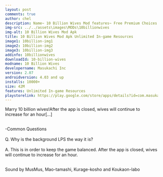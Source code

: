 ```yaml
---
layout: post
comments: true
author: chel
description: Name~ 10 Billion Wives Mod features~ Free Premium Choices Version~ Latest Root~ No Install Steps~ Follow the steps below to Download games from ChelOverboard
img-src: ../../assets\images\MODs\10billionwives
img-alt: 10 Billion Wives Mod Apk
title: 10 Billion Wives Mod Apk Unlimited In-game Resources
image1: 10billion-img1
image2: 10billion-img2
image3: 10billion-img3
addinfo: 10billionwives
downloadId: 10-billion-wives
modname: 10 Billion Wives
developername: Masukachi Inc
version: 2.07
androidversion: 4.03 and up
installs: 10000+
size: 42M
features: Unlimited In-game Resources
playstorelink: https://play.google.com/store/apps/details?id=com.masukachi.wife2
---
```

<p>Marry 10 billion wives!After the app is closed, wives will continue to increase for an hour[...]<br><br>

-Common Questions<br><br>
Q. Why is the background LPS the way it is?<br><br>
A. This is in order to keep the game balanced. After the app is closed, wives will continue to increase for an hour.<br><br>

Sound by MusMus, Mao-tamashi, Kurage-kosho and Koukaon-labo</p>